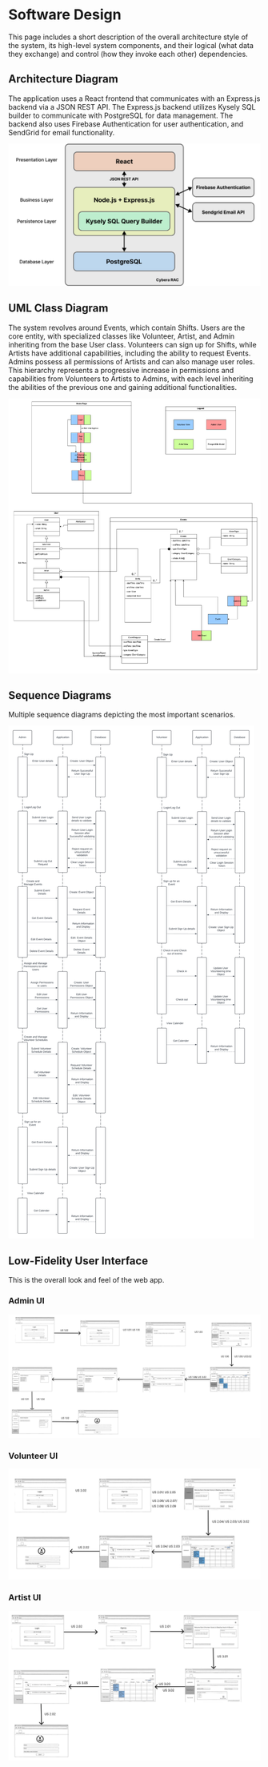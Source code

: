 # Software Design

This page includes a short description of the overall architecture style of the system, its high-level system components, and their logical (what data they exchange) and control (how they invoke each other) dependencies.

## Architecture Diagram

The application uses a React frontend that communicates with an Express.js backend via a JSON REST 
API. The Express.js backend utilizes Kysely SQL builder to communicate with PostgreSQL for data 
management. The backend also uses Firebase Authentication for user authentication, and SendGrid 
for email functionality.

![Architecture Diagram](images/architecture-diagram.png)

## UML Class Diagram

The system revolves around Events, which contain Shifts. Users are the core entity, with specialized classes like Volunteer, Artist, and Admin inheriting from the base User class. Volunteers can sign up for Shifts, while Artists have additional capabilities, including the ability to request Events. Admins possess all permissions of Artists and can also manage user roles. This hierarchy represents a progressive increase in permissions and capabilities from Volunteers to Artists to Admins, with each level inheriting the abilities of the previous one and gaining additional functionalities.

![UML Diagram](images/UML.png)

## Sequence Diagrams

Multiple sequence diagrams depicting the most important scenarios.

![Sequence Diagram](images/Sequence-Diagram.png)

## Low-Fidelity User Interface

This is the overall look and feel of the web app.

### Admin UI
![Admin UI](images/admin-ui.png)

### Volunteer UI
![Volunteer UI](images/volunteer-ui.png)

### Artist UI
![Artist UI](images/artist-ui.png)

